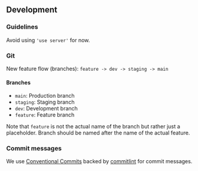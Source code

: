 ## Development

### Guidelines

Avoid using `'use server'` for now.

### Git

New feature flow (branches): `feature -> dev -> staging -> main`

#### Branches

- `main`: Production branch
- `staging`: Staging branch
- `dev`: Development branch
- `feature`: Feature branch

Note that `feature` is not the actual name of the branch but rather just a placeholder. Branch should be named after the name of the actual feature.

### Commit messages

We use [Conventional Commits](https://www.conventionalcommits.org/en/v1.0.0/) backed by [commitlint](https://commitlint.js.org/#/) for commit messages.